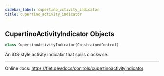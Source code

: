 ```yaml
---
sidebar_label: cupertino_activity_indicator
title: cupertino_activity_indicator
---
```


## CupertinoActivityIndicator Objects

```python
class CupertinoActivityIndicator(ConstrainedControl)
```

An iOS-style activity indicator that spins clockwise.

-----

Online docs: https://flet.dev/docs/controls/cupertinoactivityindicator


